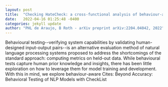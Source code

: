 ```yaml
---
layout: post
title:  "Checking HateCheck: a cross-functional analysis of behaviour-aware learning for hate speech detection"
date:   2022-04-16 01:25:48 -0400
categories: jekyll update
author: "PHL de Araujo, B Roth - arXiv preprint arXiv:2204.04042, 2022"
---
```

Behavioural testing--verifying system capabilities by validating human-designed input-output pairs--is an alternative evaluation method of natural language processing systems proposed to address the shortcomings of the standard approach: computing metrics on held-out data. While behavioural tests capture human prior knowledge and insights, there has been little exploration on how to leverage them for model training and development. With this in mind, we explore behaviour-aware Cites: Beyond Accuracy: Behavioral Testing of NLP Models with CheckList